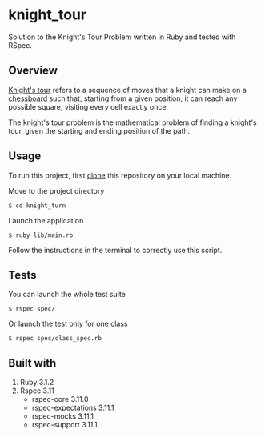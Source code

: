 # knight_tour
Solution to the Knight's Tour Problem written in Ruby and tested with RSpec.

## Overview
[Knight's tour](https://en.wikipedia.org/wiki/Knight%27s_tour) refers to a sequence of moves that a knight can make on a [chessboard](https://en.wikipedia.org/wiki/Chessboard) such that, starting from a given position, it can reach any possible square, visiting every cell exactly once.

The knight's tour problem is the mathematical problem of finding a knight's tour, given the starting and ending position of the path.

## Usage
To run this project, first [clone](https://docs.github.com/en/repositories/creating-and-managing-repositories/cloning-a-repository) this repository on your local machine.

Move to the project directory
```
$ cd knight_turn
```

Launch the application
```
$ ruby lib/main.rb

```

Follow the instructions in the terminal to correctly use this script.

## Tests
You can launch the whole test suite
```
$ rspec spec/
```

Or launch the test only for one class
```
$ rspec spec/class_spec.rb
```

## Built with 
1. Ruby 3.1.2
2. Rspec 3.11
   * rspec-core 3.11.0
   * rspec-expectations 3.11.1
   * rspec-mocks 3.11.1
   * rspec-support 3.11.1
